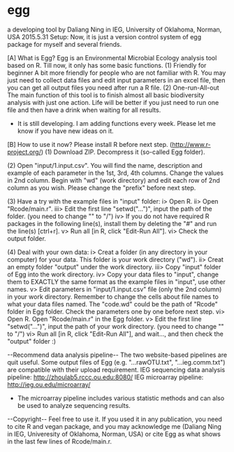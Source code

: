 # egg
a developing tool by Daliang Ning in IEG, University of Oklahoma, Norman, USA
2015.5.31 Setup: Now, it is just a version control system of egg package for myself and several friends.

[A] What is Egg?
Egg is an Environmental Microbial Ecology analysis tool based on R. Till now, it only has some basic functions.
(1) Friendly for beginner
A bit more friendly for people who are not familiar with R. You may just need to collect data files and edit input parameters in an excel file, then you can get all output files you need after run a R file.
(2) One-run-All-out
The main function of this tool is to finish almost all basic biodiversity analysis with just one action.
Life will be better if you just need to run one file and then have a drink when waiting for all results.

* It is still developing. I am adding functions every week. Please let me know if you have new ideas on it.

[B] How to use it now?
Please install R before next step. (http://www.r-project.org/)
(1) Download ZIP. Decompress it (so-called Egg folder).

(2) Open "input/1.input.csv". You will find the name, description and example of each parameter in the 1st, 3rd, 4th columns.
Change the values in 2nd column. Begin with "wd" (work directory) and edit each row of 2nd column as you wish. Please change the "prefix" before next step.

(3) Have a try with the example files in "input" folder:
i> Open R.
ii> Open "Rcode/main.r".
iii> Edit the first line "setwd("...")", input the path of the folder. (you need to change "\" to "/")
iv> If you do not have required R packages in the following line(s), install them by deleting the "#" and run the line(s) [ctrl+r].
v> Run all [in R, click "Edit-Run All"].
vi> Check the output folder.

(4) Deal with your own data:
i> Creat a folder (in any directory in your computer) for your data. This folder is your work directory ("wd").
ii> Creat an empty folder "output" under the work directory.
iii> Copy "input" folder of Egg into the work directory.
iv> Copy your data files to "input", change them to EXACTLY the same format as the example files in "input", use other names.
v> Edit parameters in "input/1.input.csv" file (only the 2nd column) in your work directory. Remember to change the cells about file names to what your data files named. The "code.wd" could be the path of "Rcode" folder in Egg folder. Check the parameters one by one before next step.
vi> Open R. Open "Rcode/main.r" in the Egg folder.
v> Edit the first line "setwd("...")", input the path of your work directory. (you need to change "\" to "/")
vi> Run all [in R, click "Edit-Run All"], and wait..., and then check the "output" folder :)

--Recommend data analysis pipeline--
The two website-based pipelines are quit useful. Some output files of Egg (e.g. "...rawOTU.txt", "...ieg.comm.txt") are compatible with their upload requirement.
IEG sequencing data analysis pipeline: http://zhoulab5.rccc.ou.edu:8080/
IEG microarray pipeline: http://ieg.ou.edu/microarray/
* The microarray pipeline includes various statistic methods and can also be used to analyze sequencing results.

--Copyright--
Feel free to use it.
If you used it in any publication, you need to cite R and vegan package, and you may acknowledge me (Daliang Ning in IEG, Univeresity of Oklahoma, Norman, USA) or cite Egg as what shows in the last few lines of Rcode/main.r.
